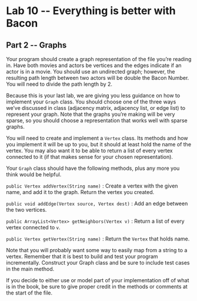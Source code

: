 
# Lab 10 -- Everything is better with Bacon
## Part 2 -- Graphs

Your program should create a graph representation of the file you’re reading
in. Have both movies and actors be vertices and the edges indicate if an actor
is in a movie. You should use an undirected graph; however, the resulting
path length between two actors will be double the Bacon Number. You will need
to divide the path length by 2.

Because this is your last lab, we are giving you less guidance on how to
implement your `Graph` class. You should choose one of the three ways we’ve
discussed in class (adjacency matrix, adjacency list, or edge list) to
represent your graph.  Note that the graphs you’re making will be very sparse,
so you should choose a representation that works well with sparse graphs.

You will need to create and implement a `Vertex` class.  Its methods and how
you implement it will be up to you, but it should at least hold the name of
the vertex.  You may also want it to be able to return a list of every vertex
connected to it (if that makes sense for your chosen representation).

Your `Graph` class should have the following methods, plus any more you think
would be helpful.

`public Vertex addVertex(String name)`
: Create a vertex with the given name, and add it to the graph.  Return the
  vertex you created.

`public void addEdge(Vertex source, Vertex dest)`
: Add an edge between the two vertices.

`public ArrayList<Vertex> getNeighbors(Vertex v)`
: Return a list of every vertex connected to `v`.

`public Vertex getVertex(String name)`
: Return the `Vertex` that holds name.

Note that you will probably want some way to easily map from a string to a
vertex. Remember that it is best to build and test your program incrementally.
Construct your Graph class and be sure to include test cases in the main
method.

If you decide to either use or model part of your implementation off of what
is in the book, be sure to give proper credit in the methods or comments at
the start of the file.
